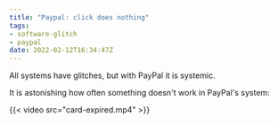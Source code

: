 ```yaml
---
title: "Paypal: click does nothing"
tags:
- software-glitch
- paypal
date: 2022-02-12T16:34:47Z
---
```


All systems have glitches, but with PayPal it is systemic.

It is astonishing how often something doesn't work in PayPal's system:

{{< video src="card-expired.mp4" >}}

